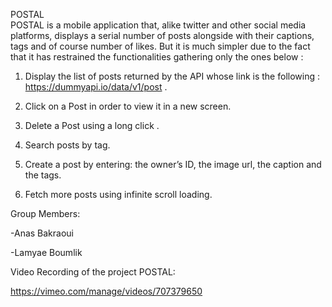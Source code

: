 POSTAL                                                                                                                                                                                                                                                                                                                                                  
POSTAL is a mobile application that, alike twitter and other social media platforms, displays a serial number of posts alongside with their captions, tags and of course number of likes. But it is much simpler due to the fact that it has restrained the functionalities gathering only the ones below :

1.  Display the list of posts returned by the API whose link is the following : https://dummyapi.io/data/v1/post   . 

2.  Click on a Post in order to view it in a new screen.

3.  Delete a Post using a long click   .

4.  Search posts by tag.

5.  Create a post by entering: the owner’s ID, the image url, the caption and the tags.

6.  Fetch more posts using infinite scroll loading.

Group Members:

-Anas Bakraoui

-Lamyae Boumlik

Video Recording of the project POSTAL:

https://vimeo.com/manage/videos/707379650 
